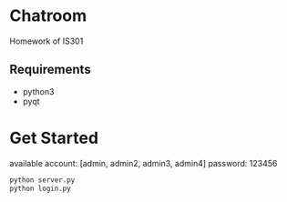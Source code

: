 # Chatroom

Homework of IS301

## Requirements

- python3
- pyqt

# Get Started

available account: [admin, admin2, admin3, admin4]
password: 123456

```bash
python server.py
python login.py
```